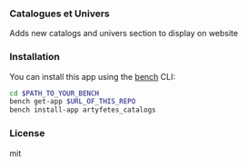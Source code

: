 ### Catalogues et Univers

Adds new catalogs and univers section to display on website

### Installation

You can install this app using the [bench](https://github.com/frappe/bench) CLI:

```bash
cd $PATH_TO_YOUR_BENCH
bench get-app $URL_OF_THIS_REPO
bench install-app artyfetes_catalogs
```

### License

mit
